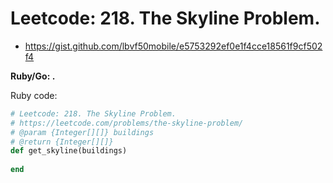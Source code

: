# Leetcode: 218. The Skyline Problem.

- https://gist.github.com/lbvf50mobile/e5753292ef0e1f4cce18561f9cf502f4


**Ruby/Go: .**


Ruby code:
```Ruby
# Leetcode: 218. The Skyline Problem.
# https://leetcode.com/problems/the-skyline-problem/
# @param {Integer[][]} buildings
# @return {Integer[][]}
def get_skyline(buildings)
    
end
```

